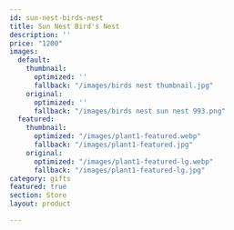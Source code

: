 ```yaml
---
id: sun-nest-birds-nest
title: Sun Nest Bird's Nest
description: ''
price: "1200"
images:
  default:
    thumbnail:
      optimized: ''
      fallback: "/images/birds nest thumbnail.jpg"
    original:
      optimized: ''
      fallback: "/images/birds nest sun nest 993.png"
  featured:
    thumbnail:
      optimized: "/images/plant1-featured.webp"
      fallback: "/images/plant1-featured.jpg"
    original:
      optimized: "/images/plant1-featured-lg.webp"
      fallback: "/images/plant1-featured-lg.jpg"
category: gifts
featured: true
section: Store
layout: product

---
```

